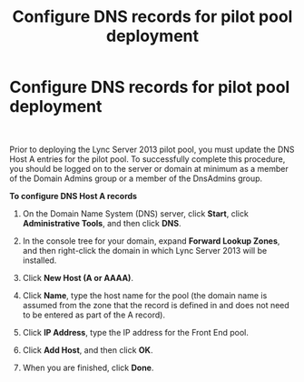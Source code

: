 ﻿---
title: Configure DNS records for pilot pool deployment
TOCTitle: Configure DNS records for pilot pool deployment
ms:assetid: 5c7a6e10-e1e9-4479-9bf9-d4a3e2e09ff0
ms:mtpsurl: https://technet.microsoft.com/en-us/library/JJ688072(v=OCS.15)
ms:contentKeyID: 49733666
ms.date: 07/23/2014
mtps_version: v=OCS.15
---

# Configure DNS records for pilot pool deployment

 


Prior to deploying the Lync Server 2013 pilot pool, you must update the DNS Host A entries for the pilot pool. To successfully complete this procedure, you should be logged on to the server or domain at minimum as a member of the Domain Admins group or a member of the DnsAdmins group.

**To configure DNS Host A records**

1.  On the Domain Name System (DNS) server, click **Start**, click **Administrative Tools**, and then click **DNS**.

2.  In the console tree for your domain, expand **Forward Lookup Zones**, and then right-click the domain in which Lync Server 2013 will be installed.

3.  Click **New Host (A or AAAA)**.

4.  Click **Name**, type the host name for the pool (the domain name is assumed from the zone that the record is defined in and does not need to be entered as part of the A record).

5.  Click **IP Address**, type the IP address for the Front End pool.

6.  Click **Add Host**, and then click **OK**.

7.  When you are finished, click **Done**.

